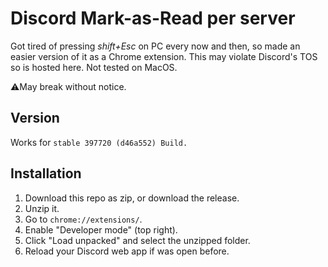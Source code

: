 # Discord Mark-as-Read per server

Got tired of pressing *shift+Esc* on PC every now and then, so made an easier version of it as a Chrome extension. This may violate Discord's TOS so is hosted here. Not tested on MacOS.

⚠️May break without notice.

## Version

Works for `stable 397720 (d46a552) Build.`

## Installation

1. Download this repo as zip, or download the release.
2. Unzip it.
3. Go to `chrome://extensions/`.
4. Enable "Developer mode" (top right).
5. Click "Load unpacked" and select the unzipped folder.
6. Reload your Discord web app if was open before.